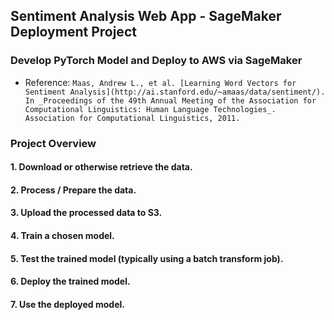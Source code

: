 ## Sentiment Analysis Web App - SageMaker Deployment Project
### Develop PyTorch Model and Deploy to AWS via SageMaker

- Reference: `Maas, Andrew L., et al. [Learning Word Vectors for Sentiment Analysis](http://ai.stanford.edu/~amaas/data/sentiment/). In _Proceedings of the 49th Annual Meeting of the Association for Computational Linguistics: Human Language Technologies_. Association for Computational Linguistics, 2011.`

### Project Overview

#### 1. Download or otherwise retrieve the data.
#### 2. Process / Prepare the data.
#### 3. Upload the processed data to S3.
#### 4. Train a chosen model.
#### 5. Test the trained model (typically using a batch transform job).
#### 6. Deploy the trained model.
#### 7. Use the deployed model.
